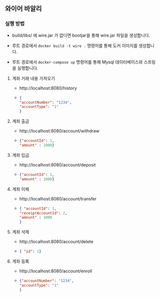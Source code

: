 
## 와이어 바알리

### 실행 방법 
- build/libs/ 에 wire.jar 가 없다면 bootjar을 통해 wire.jar 파일을 생성합니다.

- 루트 경로에서 `docker build -t wire .` 명령어를 통해 도커 이미지를 생성합니다.

- 루트 경로에서 `docker-compose up` 명령어를 통해 Mysql 데이터베이스와 스프링을 실행합니다.


1. 계좌 거래 내용 가져오기
   - http://localhost:8080/history 
   - ```json
     {
     "accountNumber": "1234",
     "accountType": "1"
     }
     ```

2. 계좌 출금
    - http://localhost:8080/account/withdraw
    - ```json
      {"accountId": 1,
      "amount" : 1000}

3. 계좌 입금
    - http://localhost:8080/account/deposit
    - ```json
      {"accountId": 1,
      "amount" : 1000}

4. 계좌 이체
    - http://localhost:8080/account/transfer
    - ```json
      { "accountId": 1,
      "receiptAccountId": 2,
      "amount" : 1000
      }

5. 계좌 삭제
    - http://localhost:8080/account/delete
    - ```json
      { "id": 1}

6. 계좌 등록
   - http://localhost:8080/account/enroll
    - ```json
      {"accountNumber": "1234",
      "accountType": "1"
      }
     
